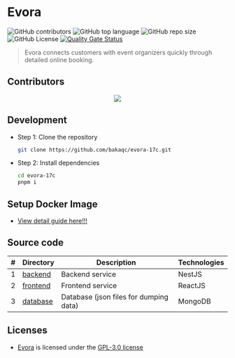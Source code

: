 # Evora

![GitHub contributors](https://img.shields.io/github/contributors/bakaqc/evora-17c)
![GitHub top language](https://img.shields.io/github/languages/top/bakaqc/evora-17c)
![GitHub repo size](https://img.shields.io/github/repo-size/bakaqc/evora-17c)
![GitHub License](https://img.shields.io/github/license/bakaqc/evora-17c)
[![Quality Gate Status](https://sonarcloud.io/api/project_badges/measure?project=bakaqc_evora-17c&metric=alert_status)](https://sonarcloud.io/summary/new_code?id=bakaqc_evora-17c)

> Evora connects customers with event organizers quickly through detailed online booking.

## Contributors

<div align="center">
  <a href="https://github.com/bakaqc/evora-17c/graphs/contributors">
    <img src="https://contrib.rocks/image?repo=bakaqc/evora-17c" />
  </a>
</div>

## Development

- Step 1: Clone the repository

  ```bash
  git clone https://github.com/bakaqc/evora-17c.git
  ```

- Step 2: Install dependencies

  ```bash
  cd evora-17c
  pnpm i
  ```

## Setup Docker Image

- [View detail guide here!!!](SETUP_DOCKER_GUIDE.md)

## Source code

| #   | Directory            | Description                            | Technologies |
| --- | -------------------- | -------------------------------------- | ------------ |
| 1   | [backend](backend)   | Backend service                        | NestJS       |
| 2   | [frontend](frontend) | Frontend service                       | ReactJS      |
| 3   | [database](database) | Database (json files for dumping data) | MongoDB      |

## Licenses

- [Evora](https://github.com/bakaqc/evora-17c) is licensed under the [GPL-3.0 license](LICENSE)
